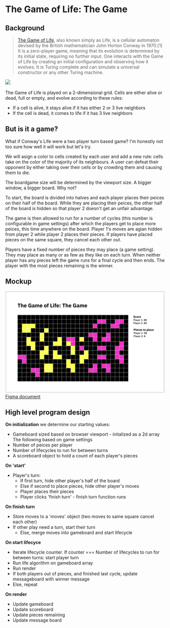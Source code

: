 # The Game of Life: The Game

## Background

> [The Game of Life](https://en.wikipedia.org/wiki/Conway%27s_Game_of_Life), also known simply as Life, is a cellular automaton devised by the British mathematician John Horton Conway in 1970.[1] It is a zero-player game, meaning that its evolution is determined by its initial state, requiring no further input. One interacts with the Game of Life by creating an initial configuration and observing how it evolves. It is Turing complete and can simulate a universal constructor or any other Turing machine.

<img src="https://upload.wikimedia.org/wikipedia/commons/e/e5/Gospers_glider_gun.gif">

The Game of Life is played on a 2-dimensional grid. Cells are either alive or dead, full or empty, and evolve according to these rules:
* If a cell is alive, it stays alive if it has either 2 or 3 live neighbors
* If the cell is dead, it comes to life if it has 3 live neighbors


## But is it a game?

What if Conway's Life were a two player turn based game? I'm honestly not too sure how well it will work but let's try. 

We will asign a color to cells created by each user and add a new rule: cells take on the color of the majority of its neighbours. A user can defeat their opponent by either taking over their cells or by crowding them and causing them to die.

The boardgame size will be determined by the viewport size. A bigger window, a bigger board. Why not?

To start, the board is divided into halves and each player places their peices on their half of the board. While they are placing their peices, the other half of the board is hidden so that player 2 doesn't get an unfair advantage. 

The game is then allowed to run for a number of cycles (this number is configurable in game settings) after which the players get to place more peices, this time anywhere on the board. Player 1's moves are agian hidden from player 2 while player 2 places their pieces. If players have placed pieces on the same square, they cancel each other out. 

Players have a fixed number of pieces they may place (a game setting). They may place as many or as few as they like on each turn. When neither player has any pieces left the game runs for a final cycle and then ends. The player with the most pieces remaining is the winner. 

## Mockup
<img src="docs/Mockup.png">
<a href="https://www.figma.com/file/qr4g6X5nYcG97pEG1GGE64/The-Game-of-Life-The-Game">Figma document</a>

## High level program design

**On initialization** we determine our starting values:
* Gameboard sized based on browser viewport - initalized as a 2d array
The following based on game settings
* Number of peices per player
* Number of lifecycles to run for between turns
* A scoreboard object to hold a count of each player's pieces

**On 'start'** 
* Player's turn:
  * If first turn, hide other player's half of the board
  * Else if second to place pieces, hide other player's moves
  * Player places their pieces
  * Player clicks 'finish turn' - finish turn function runs

**On finish turn**
* Store moves to a 'moves' object (two moves to same square cancel each other)
* If other play need a turn, start their turn
  * Else, merge moves into gameboard and start lifecycle

**On start lifecyce**
* Iterate lifecycle counter. If counter === Number of lifecycles to run for between turns: start player turn
* Run life algorithm on gameboard array
* Run render
* If both players out of pieces, and finished last cycle, update messageboard with winner message
* Else, repeat

**On render**
* Update gameboard
* Update scoreboard
* Update pieces remaining
* Update message board
